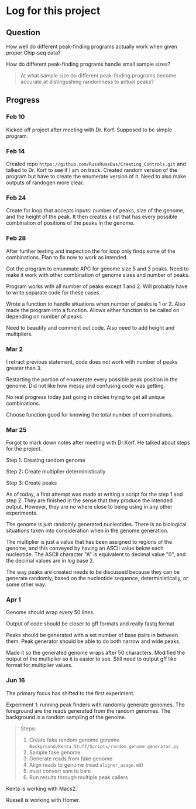 # Log for this project
## Question
How well do different peak-finding programs actually work when given proper Chip-seq data?

How do different peak-finding programs handle small sample sizes?
> At what sample size do different peak-finding programs become accurate at distingushing randomness to actual peaks?

## Progress
### Feb 10
Kicked off project after meeting with Dr. Korf. Supposed to be simple program.

### Feb 14
Created repo `https://github.com/RussRussBus/Creating_Controls.git` and talked to Dr. Korf to see if I am on track. Created random version of the program but have to create the enumerate version of it. Need to also make outputs of randogen more clear.

### Feb 24
Create for loop that accepts inputs: number of peaks, size of the genome, and the height of the peak. It then creates a list that has every possible combination of positions of the peaks in the genome.

### Feb 28
After further testing and inspection the for loop only finds some of the combinations. Plan to fix now to work as intended.

Got the program to emunmate APC for genome size 5 and 3 peaks. Need to make it work with other combination of genome sizes and number of peaks.

Program works with all number of peaks except 1 and 2. Will probably have to write separate code for these cases.

Wrote a function to handle situations when number of peaks is 1 or 2. Also made the program into a function. Allows either function to be called on depending on number of peaks.

Need to beautify and comment out code. Also need to add height and multipliers.

### Mar 2
I retract previous statement, code does not work with number of peaks greater than 3.

Restarting the portion of enumerate every possible peak position in the genome. Did not like how messy and confusing code was getting.

No real progress today just going in circles trying to get all unique combinations.

Choose function good for knowing the total number of combinations.

### Mar 25
Forgot to mark down notes after meeting with Dr.Korf. He talked about steps for the project.

Step 1: Creating random genome

Step 2: Create multiplier deterministically

Step 3: Create peaks

As of today, a first attempt was made at writing a script for the step 1 and step 2. They are finished in the sense that they produce the intended output. However, they are no where close to being using in any other experiments.

The genome is just randomly generated nucleotides. There is no biological situations taken into consideration when in the genome generation.

The multiplier is just a value that has been assigned to regions of the genome, and this conveyed by having an ASCII value below each nucleotide. The ASCII character "A" is equivalent to decimal value "0", and the decimal values are in log base 2.

The way peaks are created needs to be discussed because they can be generate randomly, based on the nucleotide sequence, deterministically, or some other way.

### Apr 1
Genome should wrap every 50 lines.

Output of code should be closer to gff formats and really fastq format

Peaks should be generated with a set number of base pairs in between them. Peak generator should be able to do both narrow and wide peaks.

Made it so the generated genome wraps after 50 characters. Modified the output of the multiplier so it is easier to see. Still need to output gff like format for multiplier values.

### Jun 16
The primary focus has shifted to the first experiment.

Experiment 1: running peak finders with randomly generate genomes. The foreground are the reads generated from the random genomes. The background is a random sampling of the genome.

> Steps:
> 1) Create fake random genome genome `Background/Kenta_Stuff/Scripts/random_genome_generator.py`
> 2) Sample fake genome
> 3) Generate reads from fake genome
> 4) Align reads to genome (read `aligner_usage.md`)
> 5) must convert sam to bam 
> 6) Run results through multiple peak callers

Kenta is working with Macs2.

Russell is working with Homer.